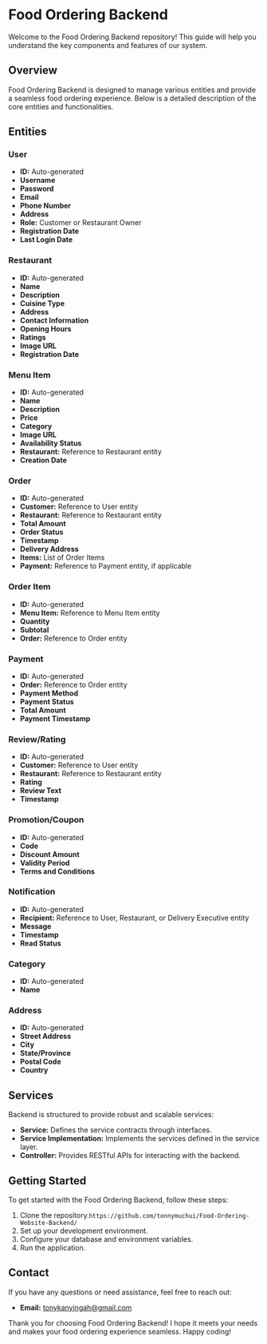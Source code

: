 # Food Ordering Backend

Welcome to the Food Ordering Backend repository! This guide will help you understand the key components and features of our system.

## Overview

Food Ordering Backend is designed to manage various entities and provide a seamless food ordering experience. Below is a detailed description of the core entities and functionalities.

## Entities

### User
- **ID:** Auto-generated
- **Username**
- **Password**
- **Email**
- **Phone Number**
- **Address**
- **Role:** Customer or Restaurant Owner
- **Registration Date**
- **Last Login Date**

### Restaurant
- **ID:** Auto-generated
- **Name**
- **Description**
- **Cuisine Type**
- **Address**
- **Contact Information**
- **Opening Hours**
- **Ratings**
- **Image URL**
- **Registration Date**

### Menu Item
- **ID:** Auto-generated
- **Name**
- **Description**
- **Price**
- **Category**
- **Image URL**
- **Availability Status**
- **Restaurant:** Reference to Restaurant entity
- **Creation Date**

### Order
- **ID:** Auto-generated
- **Customer:** Reference to User entity
- **Restaurant:** Reference to Restaurant entity
- **Total Amount**
- **Order Status**
- **Timestamp**
- **Delivery Address**
- **Items:** List of Order Items
- **Payment:** Reference to Payment entity, if applicable

### Order Item
- **ID:** Auto-generated
- **Menu Item:** Reference to Menu Item entity
- **Quantity**
- **Subtotal**
- **Order:** Reference to Order entity

### Payment
- **ID:** Auto-generated
- **Order:** Reference to Order entity
- **Payment Method**
- **Payment Status**
- **Total Amount**
- **Payment Timestamp**

### Review/Rating
- **ID:** Auto-generated
- **Customer:** Reference to User entity
- **Restaurant:** Reference to Restaurant entity
- **Rating**
- **Review Text**
- **Timestamp**

### Promotion/Coupon
- **ID:** Auto-generated
- **Code**
- **Discount Amount**
- **Validity Period**
- **Terms and Conditions**

### Notification
- **ID:** Auto-generated
- **Recipient:** Reference to User, Restaurant, or Delivery Executive entity
- **Message**
- **Timestamp**
- **Read Status**

### Category
- **ID:** Auto-generated
- **Name**

### Address
- **ID:** Auto-generated
- **Street Address**
- **City**
- **State/Province**
- **Postal Code**
- **Country**

## Services

Backend is structured to provide robust and scalable services:

- **Service:** Defines the service contracts through interfaces.
- **Service Implementation:** Implements the services defined in the service layer.
- **Controller:** Provides RESTful APIs for interacting with the backend.

## Getting Started

To get started with the Food Ordering Backend, follow these steps:

1. Clone the repository.`https://github.com/tonnymuchui/Food-Ordering-Website-Backend/`
2. Set up your development environment.
3. Configure your database and environment variables.
4. Run the application.

## Contact

If you have any questions or need assistance, feel free to reach out:

- **Email:** tonykanyingah@gmail.com

Thank you for choosing Food Ordering Backend! I hope it meets your needs and makes your food ordering experience seamless. Happy coding!
